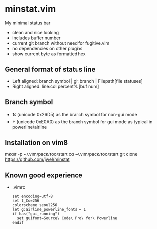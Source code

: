 # minstat.vim
My minimal status bar
* clean and nice looking
* includes buffer number
* current git branch without need for fugitive.vim
* no dependencies on other plugins
* show current byte as formatted hex

## General format of status line
* Left aligned: branch symbol | git branch | Filepath[file statuses]
* Right aligned: line:col percent% [buf num]

## Branch symbol
* ⛕  (unicode 0x26D5) as the branch symbol for non-gui mode
*  (unicode 0xE0A0) as the branch symbol for gui mode as typical in powerline/airline

## Installation on vim8
mkdir -p ~/.vim/pack/foo/start
cd ~/.vim/pack/foo/start
git clone https://github.com/jwel/minstat

## Known good experience
* .vimrc
    ```vim
    set encoding=utf-8
    set t_Co=256
    colorscheme seoul256
    let g:airline_powerline_fonts = 1
    if has("gui_running")
      set guifont=Source\ Code\ Pro\ for\ Powerline
    endif
    ```

